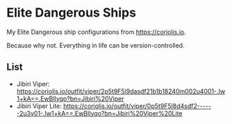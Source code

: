 # Elite Dangerous Ships
My Elite Dangerous ship configurations from https://coriolis.io. 

Because why not. Everything in life can be version-controlled. 

## List
- Jibiri Viper: https://coriolis.io/outfit/viper/2p5t9F5l9dasdf21b1b18240m002u4001-.Iw1+kA==.EwBlIyqo?bn=Jibiri%20Viper
- Jibiri Viper Lite: https://coriolis.io/outfit/viper/0p5t9F5l8d4sdf2------2u3v01-.Iw1+kA==.EwBlIyqo?bn=Jibiri%20Viper%20Lite
